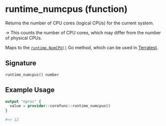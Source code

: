 <!--
---
page_title: "runtime_numcpus function - corefunc"
subcategory: ""
description: |-
  Returns the number of CPU cores (logical CPUs) for the current system.
  -> This counts the number of CPU cores, which may differ from the number
  of physical CPUs.
  Maps to the runtime.NumCPU() https://pkg.go.dev/runtime#NumCPU
  Go method, which can be used in Terratest https://terratest.gruntwork.io.
---
-->

# runtime_numcpus (function)

Returns the number of CPU cores (logical CPUs) for the current system.

-> This counts the number of CPU cores, which may differ from the number
of physical CPUs.

Maps to the [`runtime.NumCPU()`](https://pkg.go.dev/runtime#NumCPU)
Go method, which can be used in [Terratest](https://terratest.gruntwork.io).

## Signature

<!-- signature generated by tfplugindocs -->
```text
runtime_numcpus() number
```

## Example Usage

```terraform
output "nproc" {
  value = provider::corefunc::runtime_numcpus()
}

#=> 12
```

<!-- Preview the provider docs with the Terraform registry provider docs preview tool: https://registry.terraform.io/tools/doc-preview -->
